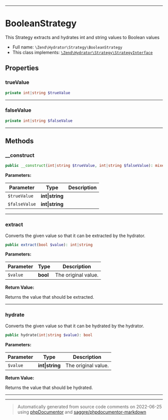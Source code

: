 ***

# BooleanStrategy

This Strategy extracts and hydrates int and string values to Boolean values



* Full name: `\Zend\Hydrator\Strategy\BooleanStrategy`
* This class implements:
[`\Zend\Hydrator\Strategy\StrategyInterface`](./StrategyInterface.md)



## Properties


### trueValue



```php
private int|string $trueValue
```






***

### falseValue



```php
private int|string $falseValue
```






***

## Methods


### __construct



```php
public __construct(int|string $trueValue, int|string $falseValue): mixed
```








**Parameters:**

| Parameter | Type | Description |
|-----------|------|-------------|
| `$trueValue` | **int&#124;string** |  |
| `$falseValue` | **int&#124;string** |  |




***

### extract

Converts the given value so that it can be extracted by the hydrator.

```php
public extract(bool $value): int|string
```








**Parameters:**

| Parameter | Type | Description |
|-----------|------|-------------|
| `$value` | **bool** | The original value. |


**Return Value:**

Returns the value that should be extracted.



***

### hydrate

Converts the given value so that it can be hydrated by the hydrator.

```php
public hydrate(int|string $value): bool
```








**Parameters:**

| Parameter | Type | Description |
|-----------|------|-------------|
| `$value` | **int&#124;string** | The original value. |


**Return Value:**

Returns the value that should be hydrated.



***


***
> Automatically generated from source code comments on 2022-06-25 using [phpDocumentor](http://www.phpdoc.org/) and [saggre/phpdocumentor-markdown](https://github.com/Saggre/phpDocumentor-markdown)
